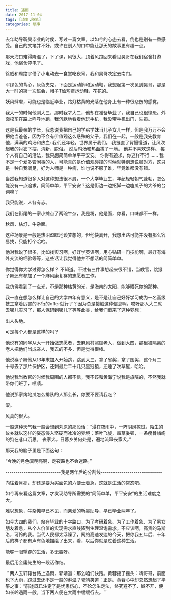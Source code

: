 ```yaml
---
title: 遇雨
date: 2017-11-04
tags: [琐事,随笔]
categories: 琐事
---
```


去年助导靳昊毕业的时侯，写过一篇文章，以如今的心态去看，倒也是别有一番感受。自己的文笔并不好，或许在别人的口中能让那天的故事更有趣一点。

那天海口难得降温了，下了课，风很大，顶着风跑回来看见昊哥在我们宿舍打游戏，他宿舍停电了。

徐威和周路宇借了小电动去一食堂吃夜宵，我和昊哥决定去南门。

军绿色的背心，灰色夹克，下面是运动裤和运动鞋，我想起第一次见到昊哥，那是大一时的第一次班会，帽子T恤短裤运动鞋，花花的。

妖风肆虐，可能也是临近毕业，路灯枯黄的光落在他身上有一种很悲伤的感觉。

我大一的时候他刚大三，那时我才大二，他却在准备毕业了，我自己也很惶恐。外面校车在路上呼呼地跑，我沉默地看着他玩手机，我没带手机出门，失策。

这是我最亲的学长，我总说我把自己的学弟学妹当儿子女儿一样，但是我万万不会把他当爸爸，因为不会有价值观这么悬殊的父子，我们在一起，一般是我先教育他，满满的鸡汤和热血:
 我们还年轻，世界属于我们。
我挺直了背慢慢道，让风吹起我的衬衣下摆，清新，脱俗。
然后鸡汤和热血撒了一地。
他并不喜欢这样。
每个人有自己的活法，我只想简简单单平平安安。
你得有追求，你这样不行
......
我不是一个爱多管闲事的人，可能真的是价值观碰撞的时候就特别想说服对方，这只是一种自我满足，好为人师是一种病，谁也说不服了谁，毕竟谁都没有错。

当然我知道很多人对这种想法很不屑，一个大学毕业生，年纪轻轻朝气蓬勃，怎么能没有一点追求，简简单单，平平安安？这是街边一边抠脚一边嗑瓜子的大爷的台词嘛？

我只能说，人各有志。

我们在街尾的一家小摊点了两碗牛杂，我是粉，他是面，你看，口味都不一样。

秋风，枯灯，牛杂面。

这种场景是一般是热泪盈眶地谈梦想的，但他快离开，我想出路可能并没有那么容易找，只能打个哈哈。

他对我说了很多，比如找实习啊，好好学英语啊，用心钻研一门技能啊，最好有海外交流的经验等等，这些话让我觉得他并不想活的简简单单。

你觉得你大学过得怎么样？
不知道。不过有三件事想起来很不错，当教官，跳猴子舞还有参加了一个麻风康复存的志愿者工作。

我仿佛看到了一点光，不是那种枯黄的光，是海南的太阳，能够晒死你的那种。

我一直在想怎么样让自己的大学四年有意义，是不是让自己好好学习成为一名高级技工拿着厉害的不行的offer就行了？因为总是接触这种信息啊，哎呀那人大二就去哪儿实习了，那人保研到哪儿了等等此类，给我们借来了这种梦想：

出人头地。

可是每个人都是这样的吗？

他说有的同学从大一开始做志愿者，去麻风村照顾老人，做到大四，那里被隔离的老人把他们当成亲人，我去的不多，但是觉得很棒。

他说猴子舞他从13年末加入开始跳，跳到大三，拿了省奖，拿了国奖，这个月二十号去了那片保护区，还剩最后二十几只黑冠猿，还睡了次草屋，哈哈。

他说我当教官的时候我周围的人都不信，我不该和黄海宁说我是旅院的，不然我就带你们班了，啧啧。

他说那家烤地瓜怎么排队的人那么长，你要不要请我吃？

滚。

风真的很大。

一般这种天气我一般会想到刘原的那段话：“浸在夜雨中，一阵阴风掠过，陌生的故乡就以这样的姿态侵入坚硬而冰冷的梦境：落叶飞旋，霜草委顿，一条瘦骨嶙峋的狗在巷口沉思。
丧家犬。日暮乡关何处是，遍地流窜丧家犬。”

那天我的脑子里是下面这句：

“今晚的月色真明亮啊，走夜路也不会迷路。”

---------------------------我是两年后的分割线------------------------------

向往着月亮，却还是要为买面包的六便士着急，这就是生活的常态吧。

如今再来看这篇文章，才发现助导所需要的“简简单单，平平安安”的生活难度之大。

难以想象，牛杂摊早已不见，而亲爱的靳昊助导，早已毕业两年了。

如今大四的我们，站在毕业的十字路口，为了考研着急、为了工作着急、为了男女朋友着急，从个人价值的实现需求直线降到生理温饱需求，不应该啊，高贵的马斯洛，可怜的我。当代人民都太浮躁了，网络高速发达的今天，把你我五年后、十年后的样子都有声有色地描绘了出来，看，以后你就是过着这种生活。

能够一眼望穿的生活，多无趣呀。

最后用金庸先生的一段话作结。

＂两人去轩辕台路上遇雨，郭靖道：那么咱们快跑。黄蓉摇了摇头：靖哥哥，前面也下大雨，跑过去还不是一般的淋湿？郭靖笑道：正是。黄蓉心中却忽然想起了华筝之事：“前途既已注定了是忧患伤心，不论怎生走法，终究避不了、躲不开，便如长岭遇雨一般。当下两人便在大雨中缓缓行去。＂